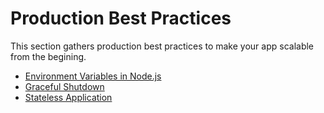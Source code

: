# Production Best Practices

This section gathers production best practices to make your app scalable from the begining.

- [Environment Variables in Node.js](/{{site.baseurl}}/runtime/production-best-practices/production-environment/)
- [Graceful Shutdown](/{{site.baseurl}}/runtime/production-best-practices/graceful-shutdown/)
- [Stateless Application](/{{site.baseurl}}/runtime/production-best-practices/stateless-application/)